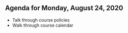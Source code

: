 

## Agenda for Monday, August 24, 2020
* Talk through course policies
* Walk through course calendar
